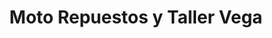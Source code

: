 ---
title: "Moto Repuestos y Taller Vega"
url: /retalhuleu/moto-repuestos-y-taller-vega/
shop: bicicleta
---